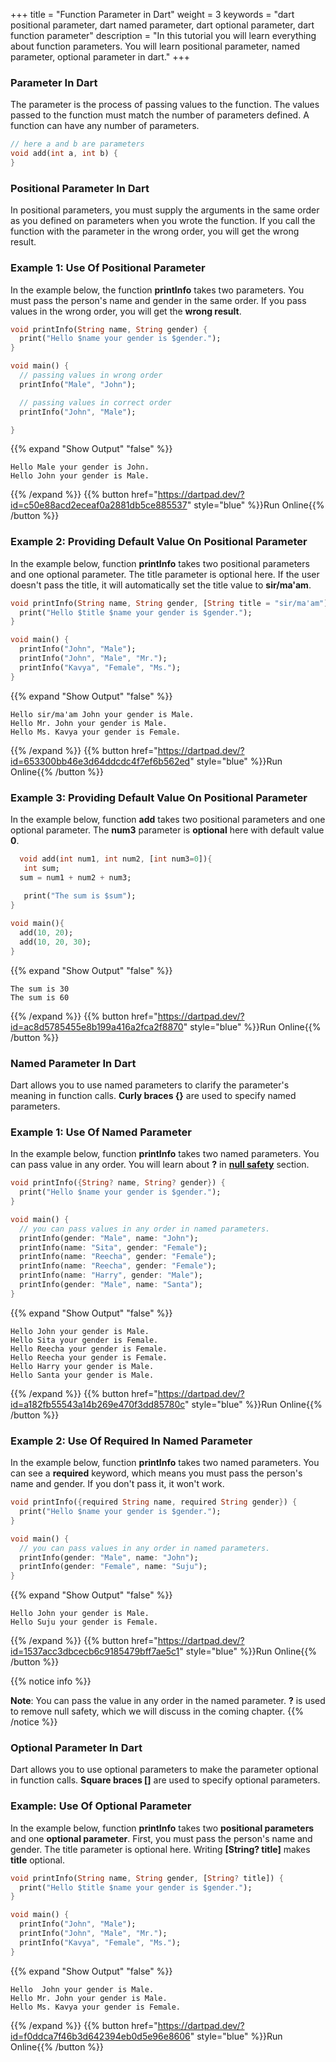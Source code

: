 +++
title = "Function Parameter in Dart"
weight = 3
keywords = "dart positional parameter, dart named parameter, dart optional parameter, dart function parameter"
description = "In this tutorial you will learn everything about function parameters. You will learn positional parameter, named parameter, optional parameter in dart."
+++

### Parameter In Dart
The parameter is the process of passing values to the function. The values passed to the function must match the number of parameters defined. A function can have any number of parameters.

```dart
// here a and b are parameters
void add(int a, int b) { 
} 
```

### Positional Parameter In Dart
In positional parameters, you must supply the arguments in the same order as you defined on parameters when you wrote the function. If you call the function with the parameter in the wrong order, you will get the wrong result.

### Example 1: Use Of Positional Parameter
In the example below, the function **printInfo**  takes two parameters. You must pass the person's name and gender in the same order. If you pass values in the wrong order, you will get the **wrong result**.

```dart
void printInfo(String name, String gender) {
  print("Hello $name your gender is $gender.");
}

void main() {
  // passing values in wrong order
  printInfo("Male", "John");

  // passing values in correct order
  printInfo("John", "Male");

}
```
{{% expand "Show Output" "false" %}}
````plaintext
Hello Male your gender is John.
Hello John your gender is Male.
````
{{% /expand %}}
{{% button href="https://dartpad.dev/?id=c50e88acd2eceaf0a2881db5ce885537" style="blue" %}}Run Online{{% /button %}}

### Example 2: Providing Default Value On Positional Parameter
In the example below, function  **printInfo** takes two positional parameters and one optional parameter. The title parameter is optional here. If the user doesn't pass the title, it will automatically set the title value to **sir/ma'am**.
```dart
void printInfo(String name, String gender, [String title = "sir/ma'am"]) {
  print("Hello $title $name your gender is $gender.");
}

void main() {
  printInfo("John", "Male");
  printInfo("John", "Male", "Mr.");
  printInfo("Kavya", "Female", "Ms.");
}

```
{{% expand "Show Output" "false" %}}
````plaintext
Hello sir/ma'am John your gender is Male.
Hello Mr. John your gender is Male.
Hello Ms. Kavya your gender is Female.
````
{{% /expand %}}
{{% button href="https://dartpad.dev/?id=653300bb46e3d64ddcdc4f7ef6b562ed" style="blue" %}}Run Online{{% /button %}}

### Example 3: Providing Default Value On Positional Parameter
In the example below, function **add** takes two positional parameters and one optional parameter. The **num3** parameter is **optional** here with default value **0**. 

```dart
  void add(int num1, int num2, [int num3=0]){
   int sum;
  sum = num1 + num2 + num3;
   
   print("The sum is $sum");
}

void main(){
  add(10, 20);
  add(10, 20, 30);
}

```
{{% expand "Show Output" "false" %}}
````plaintext
The sum is 30
The sum is 60
````
{{% /expand %}}
{{% button href="https://dartpad.dev/?id=ac8d5785455e8b199a416a2fca2f8870" style="blue" %}}Run Online{{% /button %}}

### Named Parameter In Dart
Dart allows you to use named parameters to clarify the parameter's meaning in function calls. **Curly braces {}** are used to specify named parameters.

### Example 1: Use Of Named Parameter
In the example below, function **printInfo** takes two named parameters. You can pass value in any order. You will learn about **?** in **[null safety](/null-safety)** section.  

```dart
void printInfo({String? name, String? gender}) {
  print("Hello $name your gender is $gender.");
}

void main() {
  // you can pass values in any order in named parameters.
  printInfo(gender: "Male", name: "John");
  printInfo(name: "Sita", gender: "Female");
  printInfo(name: "Reecha", gender: "Female");
  printInfo(name: "Reecha", gender: "Female");
  printInfo(name: "Harry", gender: "Male");
  printInfo(gender: "Male", name: "Santa");
}

```
{{% expand "Show Output" "false" %}}
````plaintext
Hello John your gender is Male.
Hello Sita your gender is Female.  
Hello Reecha your gender is Female.
Hello Reecha your gender is Female.
Hello Harry your gender is Male.   
Hello Santa your gender is Male.
````
{{% /expand %}}
{{% button href="https://dartpad.dev/?id=a182fb55543a14b269e470f3dd85780c" style="blue" %}}Run Online{{% /button %}}

### Example 2: Use Of Required In Named Parameter
In the example below, function **printInfo** takes two named parameters. You can see a **required** keyword, which means you must pass the person's name and gender. If you don't pass it, it won't work.

```dart
void printInfo({required String name, required String gender}) {
  print("Hello $name your gender is $gender.");
}

void main() {
  // you can pass values in any order in named parameters.
  printInfo(gender: "Male", name: "John");
  printInfo(gender: "Female", name: "Suju");
}

```
{{% expand "Show Output" "false" %}}
````plaintext
Hello John your gender is Male.
Hello Suju your gender is Female.
````
{{% /expand %}}
{{% button href="https://dartpad.dev/?id=1537acc3dbcecb6c9185479bff7ae5c1" style="blue" %}}Run Online{{% /button %}}

{{% notice info %}}

**Note**: You can pass the value in any order in the named parameter. **?** is used to remove null safety, which we will discuss in the coming chapter.
{{% /notice %}}


### Optional Parameter In Dart
Dart allows you to use optional parameters to make the parameter optional in function calls. **Square braces []** are used to specify optional parameters.

### Example: Use Of Optional Parameter
In the example below, function **printInfo** takes two **positional parameters** and one **optional parameter**. First, you must pass the person's name and gender. The title parameter is optional here. Writing **[String? title]** makes **title** optional.

```dart
void printInfo(String name, String gender, [String? title]) {
  print("Hello $title $name your gender is $gender.");
}

void main() {
  printInfo("John", "Male");
  printInfo("John", "Male", "Mr.");
  printInfo("Kavya", "Female", "Ms.");
}

```
{{% expand "Show Output" "false" %}}
````plaintext
Hello  John your gender is Male.
Hello Mr. John your gender is Male.
Hello Ms. Kavya your gender is Female.
````
{{% /expand %}}
{{% button href="https://dartpad.dev/?id=f0ddca7f46b3d642394eb0d5e96e8606" style="blue" %}}Run Online{{% /button %}}

